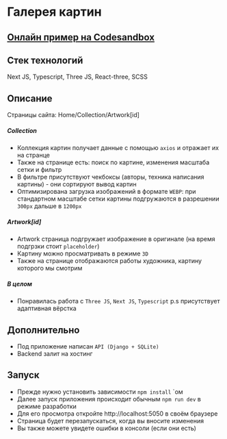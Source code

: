 # Галерея картин

## [Онлайн пример на Codesandbox](https://codesandbox.io/p/github/GamaRayL/gallery)

## Стек технологий

Next JS, Typescript, Three JS, React-three, SCSS

## Описание

Страницы сайта: Home/Collection/Artwork[id]

##### Сollection

- Коллекция картин получает данные с помощью `axios` и отражает их на странце
- Также на странице есть: поиск по картине, изменения масштаба сетки и фильтр
- В фильтре присутствуют чекбоксы (авторы, техника написания картины) - они сортируют вывод картин
- Оптимизирована загрузка изображений в формате `WEBP`:
  при стандартном масштабе сетки картины подгружаются в разрешении `300px`
  дальше в `1200px`

##### Artwork[id]

- Artwork страница подгружает изображение в оригинале (на время подгрзки стоит `placeholder`)
- Картину можно просматривать в режиме `3D`
- Также на странице отображаются работы художника, картину которого мы смотрим

##### В целом

- Понравилась работа с `Three JS`, `Next JS`, `Typescript`
  p.s присутствует адаптивная вёрстка

## Дополнительно

- Под приложение написан `API (Django + SQLite)`
- Backend залит на хостинг

## Запуск

- Прежде нужно установить зависимости `npm install` `ом
- Далее запуск приложения происходит обычным `npm run dev` в режиме разработки
- Для его просмотра откройте http://localhost:5050 в своём браузере
- Страница будет перезапускаться, когда вы вносите изменения
- Вы также можете увидете ошибки в консоли (если они есть)
